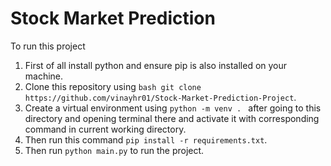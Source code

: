# Stock Market Prediction

To run this project

1. First of all install python and ensure pip is also installed on your machine.
2. Clone this repository using ```bash git clone https://github.com/vinayhr01/Stock-Market-Prediction-Project```.
3. Create a virtual environment using ```python -m venv . ``` after going to this directory and opening terminal there and activate it with corresponding command in current working directory.
4. Then run this command ```pip install -r requirements.txt```.
5. Then run ```python main.py``` to run the project.
